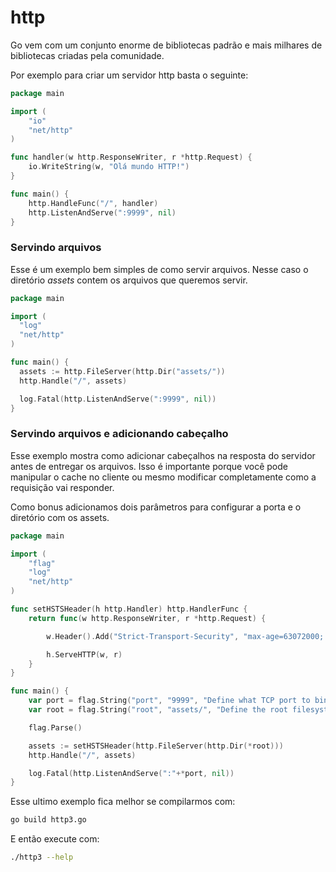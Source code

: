 # http

Go vem com um conjunto enorme de bibliotecas padrão e mais milhares de bibliotecas criadas pela comunidade.

Por exemplo para criar um servidor http basta o seguinte:


```go
package main

import (
	"io"
	"net/http"
)

func handler(w http.ResponseWriter, r *http.Request) {
	io.WriteString(w, "Olá mundo HTTP!")
}

func main() {
	http.HandleFunc("/", handler)
	http.ListenAndServe(":9999", nil)
}
```

### Servindo arquivos

Esse é um exemplo bem simples de como servir arquivos. Nesse caso o diretório *assets* contem os arquivos que queremos servir.

```go
package main

import (
  "log"
  "net/http"
)

func main() {
  assets := http.FileServer(http.Dir("assets/"))
  http.Handle("/", assets)

  log.Fatal(http.ListenAndServe(":9999", nil))
}
```

### Servindo arquivos e adicionando cabeçalho

Esse exemplo mostra como adicionar cabeçalhos na resposta do servidor antes de entregar os arquivos. Isso é importante porque você pode manipular o cache no cliente ou mesmo modificar completamente como a requisição vai responder.

Como bonus adicionamos dois parâmetros para configurar a porta e o diretório com os assets.

```go
package main

import (
	"flag"
	"log"
	"net/http"
)

func setHSTSHeader(h http.Handler) http.HandlerFunc {
	return func(w http.ResponseWriter, r *http.Request) {

		w.Header().Add("Strict-Transport-Security", "max-age=63072000; includeSubDomains")

		h.ServeHTTP(w, r)
	}
}

func main() {
	var port = flag.String("port", "9999", "Define what TCP port to bind to")
	var root = flag.String("root", "assets/", "Define the root filesystem path")

	flag.Parse()

	assets := setHSTSHeader(http.FileServer(http.Dir(*root)))
	http.Handle("/", assets)

	log.Fatal(http.ListenAndServe(":"+*port, nil))
}
```

Esse ultimo exemplo fica melhor se compilarmos com:

```sh
go build http3.go
```

E então execute com:

```sh
./http3 --help
```
